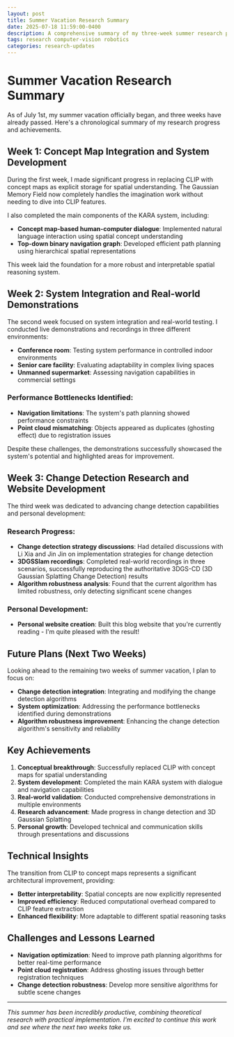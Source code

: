 ```yaml
---
layout: post
title: Summer Vacation Research Summary
date: 2025-07-18 11:59:00-0400
description: A comprehensive summary of my three-week summer research progress, including concept map integration, system demonstrations, and future plans
tags: research computer-vision robotics
categories: research-updates
---
```


# Summer Vacation Research Summary

As of July 1st, my summer vacation officially began, and three weeks have already passed. Here's a chronological summary of my research progress and achievements.

## Week 1: Concept Map Integration and System Development

During the first week, I made significant progress in replacing CLIP with concept maps as explicit storage for spatial understanding. The Gaussian Memory Field now completely handles the imagination work without needing to dive into CLIP features.

I also completed the main components of the KARA system, including:

- **Concept map-based human-computer dialogue**: Implemented natural language interaction using spatial concept understanding
- **Top-down binary navigation graph**: Developed efficient path planning using hierarchical spatial representations

This week laid the foundation for a more robust and interpretable spatial reasoning system.

## Week 2: System Integration and Real-world Demonstrations

The second week focused on system integration and real-world testing. I conducted live demonstrations and recordings in three different environments:

- **Conference room**: Testing system performance in controlled indoor environments
- **Senior care facility**: Evaluating adaptability in complex living spaces
- **Unmanned supermarket**: Assessing navigation capabilities in commercial settings

### Performance Bottlenecks Identified:

- **Navigation limitations**: The system's path planning showed performance constraints
- **Point cloud mismatching**: Objects appeared as duplicates (ghosting effect) due to registration issues

Despite these challenges, the demonstrations successfully showcased the system's potential and highlighted areas for improvement.

## Week 3: Change Detection Research and Website Development

The third week was dedicated to advancing change detection capabilities and personal development:

### Research Progress:

- **Change detection strategy discussions**: Had detailed discussions with Li Xia and Jin Jin on implementation strategies for change detection
- **3DGSSlam recordings**: Completed real-world recordings in three scenarios, successfully reproducing the authoritative 3DGS-CD (3D Gaussian Splatting Change Detection) results
- **Algorithm robustness analysis**: Found that the current algorithm has limited robustness, only detecting significant scene changes

### Personal Development:

- **Personal website creation**: Built this blog website that you're currently reading - I'm quite pleased with the result!

## Future Plans (Next Two Weeks)

Looking ahead to the remaining two weeks of summer vacation, I plan to focus on:

- **Change detection integration**: Integrating and modifying the change detection algorithms
- **System optimization**: Addressing the performance bottlenecks identified during demonstrations
- **Algorithm robustness improvement**: Enhancing the change detection algorithm's sensitivity and reliability

## Key Achievements

1. **Conceptual breakthrough**: Successfully replaced CLIP with concept maps for spatial understanding
2. **System development**: Completed the main KARA system with dialogue and navigation capabilities
3. **Real-world validation**: Conducted comprehensive demonstrations in multiple environments
4. **Research advancement**: Made progress in change detection and 3D Gaussian Splatting
5. **Personal growth**: Developed technical and communication skills through presentations and discussions

## Technical Insights

The transition from CLIP to concept maps represents a significant architectural improvement, providing:

- **Better interpretability**: Spatial concepts are now explicitly represented
- **Improved efficiency**: Reduced computational overhead compared to CLIP feature extraction
- **Enhanced flexibility**: More adaptable to different spatial reasoning tasks

## Challenges and Lessons Learned

- **Navigation optimization**: Need to improve path planning algorithms for better real-time performance
- **Point cloud registration**: Address ghosting issues through better registration techniques
- **Change detection robustness**: Develop more sensitive algorithms for subtle scene changes

---

_This summer has been incredibly productive, combining theoretical research with practical implementation. I'm excited to continue this work and see where the next two weeks take us._
